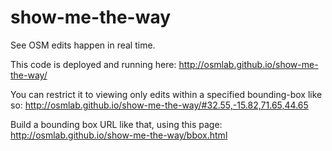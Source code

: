show-me-the-way
===============

See OSM edits happen in real time.

This code is deployed and running here:
http://osmlab.github.io/show-me-the-way/

You can restrict it to viewing only edits within a specified bounding-box like so:
http://osmlab.github.io/show-me-the-way/#32.55,-15.82,71.65,44.65

Build a bounding box URL like that, using this page:
http://osmlab.github.io/show-me-the-way/bbox.html
